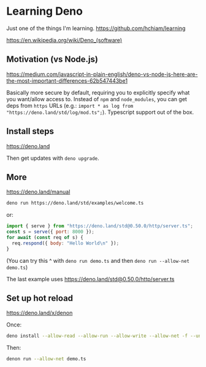 # Learning Deno

Just one of the things I'm learning. <https://github.com/hchiam/learning>

<https://en.wikipedia.org/wiki/Deno_(software)>

## Motivation (vs Node.js)

<https://medium.com/javascript-in-plain-english/deno-vs-node-js-here-are-the-most-important-differences-62b547443be1>

Basically more secure by default, requiring you to explicitly specify what you want/allow access to. Instead of `npm` and `node_modules`, you can get deps from `https` URLs (e.g.: `import * as log from "https://deno.land/std/log/mod.ts";`). Typescript support out of the box.

## Install steps

<https://deno.land>

Then get updates with `deno upgrade`.

## More

<https://deno.land/manual>

```bash
deno run https://deno.land/std/examples/welcome.ts
```

or:

```js
import { serve } from "https://deno.land/std@0.50.0/http/server.ts";
const s = serve({ port: 8000 });
for await (const req of s) {
  req.respond({ body: "Hello World\n" });
}
```

(You can try this ^ with `deno run demo.ts` and then `deno run --allow-net demo.ts`)

The last example uses <https://deno.land/std@0.50.0/http/server.ts>

## Set up hot reload

<https://deno.land/x/denon>

Once:

```bash
deno install --allow-read --allow-run --allow-write --allow-net -f --unstable https://deno.land/x/denon@v2.2.0/denon.ts
```

Then:

```bash
denon run --allow-net demo.ts
```

